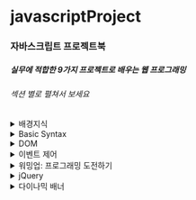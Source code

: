 # javascriptProject
### 자바스크립트 프로젝트북
##### 실무에 적합한 9가지 프로젝트로 배우는 웹 프로그래밍

###### 섹션 별로 펼쳐서 보세요

<details><summary>배경지식</summary>
<p>

##### HTML을 먼저 불러온 후 자바스크립트를 실행한다.   

> 문서 하단 <body> 태그가 끝나기 전에 작성한다.
> /basicSyntax/internalJS.html

##### 성능 향상을 위해 CSS3와 자바스트립트 간의 역활 분담을 해야한다.

> CSS3의 그래픽 처리는 하드웨어 가속으로 작동해 자바스크립트의 그래픽 처리 보다 현저히 부드럽다.
> /basicSyntax/css3&jQuery.html  

</p>
</details>


<details><summary>Basic Syntax</summary>
<p>

##### 동적 타입의 변수 선언    

> 특정 값을 입력하는 순간 타입이 자동으로 선언된다.
> /basicSyntax/jsDynamicTypes.html


##### UX/Ui 기본

> document.write 함수 사용  
> /basicSyntax/multipleTable.html  

> document.getElementById 함수 사용  
> /basicSyntax/nickBackground.html

> eventhandler 응용
> /basicSyntax/NightorDay.html

##### for

> /basicSyntax/forloop.html


##### function

> /basicSyntax/functionJS.html

##### callback

> 많이 사용되는 콜백 함수다 익숙해지자
> /basicSyntax/callbackJS.html

##### array

> /basicSyntax/arrayJS.html

##### object

> /basicSyntax/objectJS.html
</p>
</details>



<details><summary>DOM</summary>
<p>

##### single Selector  

> document.getElementById(id명): 아이디 사용해 문서 객체(요소) 선택  
> document.querySelector(CSS 선택자): CSS 선택자를 사용하는 방식(IE 8 이상)    
> /DOM/singleSelector.html  

##### multiple Selector

> document.getElementsByTagName(요소명): 태크명으로 여러 문서 객체 선택  
> document.getElementsByClassName(클래스명): 클래스명으로 여러 문서 객체 선택(IE 9 이상)  
> document.querySelectorAll(CSS 선택자): CSS 선택자로 여러 문서 객체 전달(IE 9 이상)  
> /DOM/multipleSelector.html  

##### 텍스트 조작

> DOM.innerText: 요소 내부의 텍스트를 읽거나 변경  
> DOM.innerHTML: 요소 내부의 HTML 형식을 읽거나 변경  
> /DOM/innerText&innerHTML.html  

##### Style 객체

> 요소.style.backgroundImage: background-image   
> 요소.style.backgroundColor: background-color   
> 요소.style.listStyle: list-style   
> /DOM/styleObject.html  

##### 속성 조작

> setAttribute(속성명, 값): 속성값 설정  
> getAttribute(속성명): 속성값 읽기  
> removeAttribute(속성명): 속성 제거  
> /DOM/setAttribute.html  
> /DOM/getAttribute.html  
> /DOM/removeAttribute.html  

##### 응용

> make div Red or Blue  
> /DOM/red&blueButton.html  

</p>
</details>

<details><summary>이벤트 제어</summary>
<p>

##### 마우스와 키보드 이벤트  

```

    <요소 이벤트 핸들러 속성 = 'javaScript 명령어'>  

    <a href="http://www.google.com" onclick ="alert('구글로 이동합니다.')">
      구글  
    </a>

```  

> onclick           : 마우스를 클릭할 때  
> onmouseover       : 요소안에 마우스가 들어갔을 때  
> onmouseout        : 요소에서 마우스가 벗어났을 때  
> onkeydown         : 키보드를 입력할 때  
> onkeyup           : 키를 눌렀다 놓을 때  
> onfocus, onblur   : 요소가 선택됐거나 해제됐을 때  
> onsubmit          : 폼 전송 이벤트가 발생했을 때  


##### 이벤트 핸들러

```
    (문서 객체).(이벤트 속성명) = function(){}
```
> 자바스크립트가 문서를 조작하려고 할 경우 문서보다 먼저 작성하면 안됩니다.  
> /eventControl/beforeEventHandler.html  
> /eventControl/afterEventHandler.html

##### 이벤트 객체와 this

> this는 이벤트가 발생한 객체 자신을 의미합니다.  
> 사용자가 클릭한 요소의 위치를 반환해주기 때문에 상대적인 지정 방식으로 자주 사용합니다.  
> /eventControl/thisEventHandler.html

##### 이벤트 리스너

> 이벤트 핸들러는 객체에 속성으로 이벤트를 지정하는 방식
>> 요소당 하나의 이벤트  
> /eventControl/eventHandler.html   

> 이벤트 리스너는 메서드 방식입니다.    
>> 요소당 여러 개의 순차적인 이벤트 처리 가능
> /eventControl/eventListener.html

```
    (문서 객체).addEventListener(이벤트 타입, 리스너);
```

> 이벤트 타입: 이벤트 속성을 지정합니다. 앞에 on을 붙이지 않습니다.  
> 리스너: 이벤트가 발생할 때 호출할 함수 또는 메서드를 지정합니다.   

##### hover 구현

> 자바스크립트에 hover 이벤트가 따로 있지 않아  
> mouseover와 mouseout 이벤트를 조합해 구현할 수 있다.  
> /eventControl/hoverForJS.html

##### submit 이벤트와 기본 동작 방지

> 기본 이벤트를 차단할 수 있다. preventDefault() 사용  
>  /eventControl/submitWithPreventDefault.html  

##### 터치 이벤트

> touchstart: 화면을 건드렸을 때  
> touchend: 화면에서 손을 떼었을 때  
> touchmove: 화면에서 터치로로 이동 중일때  
> /eventControl/touchEvent.html

##### 이벤트 바인딩

> 바인딩이란 함수를 외부에 작성하고 내부에는 함수명만 작성하는 방식  
> 처리는 동일합니다  
> /eventControl/eventBinding.html  

##### 드래그 앤 드롭 구현

> /eventControl/touchEvent.html 참조해 만들었습니다.  
> clientX: 브라우저 화면을 기준으로 한 X 좌표  
> clientY: 브라우저 화면을 기준으로 한 Y 좌표  
> touchmove: 화면에서 터치로 이동 중일 때  
> /eventControl/drag&drop.html  


</p>
</details>

<details><summary>워밍업: 프로그래밍 도전하기</summary>
<p>

##### 구구단 출력 애플리케이션

> prompt()  

```
  // text는 prompt 상자에 표시되는 질문 텍스트
  // defaultText는 옵션 항목으로 글상자에 표시됩니다
  prompt(text, defaultText)
```
> isNaN()
```
  // isNaN() 메서드는 매개 변수에 입력된 값이 문자인지 판단합니다.
  var str = 'hello';
  var num = 3;
  document.write(isNaN(str) + '<br>');  // true
  document.write(isNaN(num) + '<br>');  // false
```

##### 작업 목록 애플리케이션

> 이벤트 리스너    

###### appList.html

> 목록을 추가하기 전까지 작동함
> 목록을 추가하면 작동 안함
###### appList2.html
> ul에 클래스를 먹여서 목록을 추가해도 작동함

### 깨달음
> 이벤트 리스너는 정적인 문서 객체만 제어할 수 있으며,  
> 자바스크립트에서 동적으로 추가된 요소는 바로 인식하지 못합니다.  
> 이 경우 이벤트 핸들러와 event.target 속성으로 동적으로 생성된 문서 객체를 알아낼 수 있습니다.  

</p>
</details>


<details><summary>jQuery</summary>
<p>

##### jQuery 추가하기  

> 제이쿼리 파일은 사용자가 작성한 자바스크립트 코드(app.js)보다 반드시 먼저 위치해야한다.  
> 압축 버전(*.min.js)과 비압축 버전(*.js)이 있다.  

```
    <head>
        <title>jQuery</title>
        <script src="jquery.min.js"></script>
        <script src="app.js"></script>
    </head>
```

> CDN(Content Delivery Network) 서비스로 추가하기  
```
    <head>
        <title>jQuery</title>
        <script src="https://ajax.googleapis.com/ajax/libs/jquery/2.2.4/jquery.min.js"></script>
        <script src="app.js"></script>
    </head>
```

> 기본 문법
```
    $(선택자).메서드;
    $(객체).메서드;
```

##### 객체와 메서드
```
    $(document).ready();
```

> jQuery로 코드를 작성할 때 가장 먼저 작성하는 함수이며  
> 문서 로딩 완료 후 함수 안의 명령어를 실행합니다.  
> 네이티브 자바스크립트의 window.onload 이벤트 핸들러와 같은 역활입니다.   
> /jQuery/object&Method.html

##### 선택자

###### CSS 선택자 사용해 제어하자
> /jQuery/selector.html

###### 필터 메서드 사용하자
> .eq(): 특정 순서의 요소를 선택합니다. 매개변수의 배열값으로 지정합니다.    
> .filter(): 매개 변수에 지정한 이름의 형제 요소를 선택합니다.  
> .first(): 첫번째 요소를 선택합니다.  
> .last(): 마지막 요소를 선택합니다.  
> .has(): 매개변수에 지정된 요소를 자식 요소로 포함한 요소를 선택합니다.  
>> /jQuery/filterMethod.html
###### DOM 탐색 메서드
> .parent(): 직계 부모 요소를 선택합니다.  
> .parents(): 매개 변수에 지정한 이름의 조상을 탐색합니다.   
> .children(): 매개 변수에 지정한 후손을 선택합니다.  
> .find(): 하위 후손 노드를 찾아 선택합니다.  
> .siblings(): 매개 변수에 지정한 형제 요소를 선택합니다.  
> .prev(): 이전 형제 요소를 선택합니다.  
> .next(): 다음 형제 요소를 선택합니다.  
>> /jQuery/findParentChild.html  
>> /jQuery/findSiblings.html  

 ##### 문서 조작
> 클래스 조작
> .addClass(): 요소 내에 클래스를 추가합니다.  
> .removeClass(): 요소 내의 클래스를 제거합니다.  
> .toggleClass(): 요소 내의 클래스를 번갈아 가며 추가 또는 삭제(토글)합니다.  
> /jQuery/classControl.html  


> 속성 조작
> .attr(속성): 요소 내의 속성을 읽어 옵니다.  
> .attr(속성,값): 요소 내의 속성을 추가합니다.  
> .removeAttr(속성): 요소 내의 속성을 제거 합니다.  
> /jQuery/attributeControl.html  

> 스타일 조작
> .css(속성): css 속성을 읽어옵니다.  
> .css(속성,값): css 속성을 변경합니다.  
> /jQuery/styleControl.html  

> 문서 정보 조작
> .html(): 요소 내의 HTML을 읽어옵니다.  
> .html(값): 요소 내에 HTML을 추가합니다.  
> .text(): 요소 내의 텍스트 정보를 읽어옵니다.  
> .text(값): 요소 내에 텍스트 정보를 추가합니다.  
> /jQuery/documentControl.html  

> 문서 객체 추가
> .append(content): 지정한 선택자(요소) 안의 뒤에 추가합니다.  
> .prepend(content): 지정한 선택자(요소) 안의 앞에 추가합니다.  
> .after(content): 지정한 선택자(요소) 뒤(형제)에 추가합니다.  
> .before(content): 지정한 선택자(요소) 앞(형제)에 추가합니다.    
> /jQuery/addDocumentObject.html

> 문서 객체 이동
> .appendTo(요소명): 지정한 선택자(요소) 안의 뒤에 추가합니다.
> .prependTo(요소명): 지정한 선택자(요소) 안의 앞에 추가합니다.
> /jQuery/moveDocumentObject.html



 ##### jQuery 애니메이션
```
    .animate(속성, [재생 시간], [easing], [콜백 함수])

    속성: 애니메이션을 적용하려는 속성을 작성합니다.
    재생 시간: 애니메이션 재생시간을 ms 단위로 지정합니다.
    easing: 속도 변화 옵션을 적용합니다.
    콜백 함수: 애니메이션 재생이 끝난 후 처리할 콜백 함수를 지정합니다.
```
> /jQuery/animation.html

 ##### jQuery 이벤트
> 이벤트 타입 메서드  
> /jQuery/eventTypeMethod.html  
```
    $('문서 객체명').click(function(){
        // ...
    });
```

> on() 메서드  
> /jQuery/onMethod.html  
```
    $('문서 객체명').on('이벤트명', function(){
       // ...
    });
```


</p>
</details>






<details><summary>다이나믹 배너</summary>
<p>


</p>
</details>
